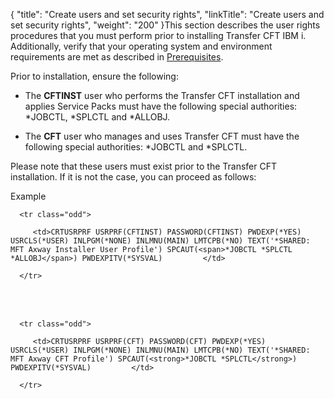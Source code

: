 {
    "title": "Create users and set security rights",
    "linkTitle": "Create users and set security rights",
    "weight": "200"
}This section describes the user rights procedures that you must perform prior to installing Transfer CFT IBM i. Additionally, verify that your operating system and environment requirements are met as described in [Prerequisites](transfercft/cft_intro_install/about_this_document_ibmi/prerequisites).

Prior to installation, ensure the following:

-   The **CFTINST** user who performs the Transfer CFT installation and applies Service Packs must have the following special authorities: \*JOBCTL, \*SPLCTL and \*ALLOBJ.
-   The **CFT** user who manages and uses Transfer CFT must have the following special authorities: \*JOBCTL and \*SPLCTL.

Please note that these users must exist prior to the Transfer CFT installation. If it is not the case, you can proceed as follows:

Example

<table data-cellspacing="0">
   <tbody>
      <tr class="odd">
         <td>CRTUSRPRF USRPRF(CFTINST) PASSWORD(CFTINST) PWDEXP(*YES) USRCLS(*USER) INLPGM(*NONE) INLMNU(MAIN) LMTCPB(*NO) TEXT('*SHARED: MFT Axway Installer User Profile') SPCAUT(<span>*JOBCTL *SPLCTL *ALLOBJ</span>) PWDEXPITV(*SYSVAL)         </td>
      </tr>
   </tbody>
</table>

 

<table data-cellspacing="0">
   <tbody>
      <tr class="odd">
         <td>CRTUSRPRF USRPRF(CFT) PASSWORD(CFT) PWDEXP(*YES) USRCLS(*USER) INLPGM(*NONE) INLMNU(MAIN) LMTCPB(*NO) TEXT('*SHARED: MFT Axway CFT Profile') SPCAUT(<strong>*JOBCTL *SPLCTL</strong>) PWDEXPITV(*SYSVAL)         </td>
      </tr>
   </tbody>
</table>
